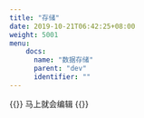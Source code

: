 ```yaml
---
title: "存储"
date: 2019-10-21T06:42:25+08:00
weight: 5001
menu:
    docs:
      name: "数据存储"
      parent: "dev"
      identifier: ""
---
```



{{<adm type="tip" title="提醒" >}}
马上就会编辑
{{</adm >}}